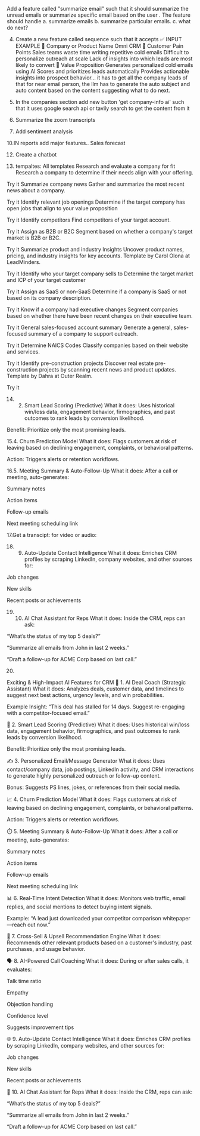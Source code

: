 
 
Add a feature called "summarize email" such that it should summarize the unread emails or summarize specific email based on the user . The feature should handle
a. summarize emails
b. summarize particular emails.
c. what do next?




 
  4. Create a new feature called sequence such that it accepts ✅ INPUT EXAMPLE 🔹 Company or Product Name Omni CRM 🔹 Customer Pain Points Sales teams waste time writing repetitive cold emails Difficult to personalize outreach at scale Lack of insights into which leads are most likely to convert 🔹 Value Proposition Generates personalized cold emails using AI Scores and prioritizes leads automatically Provides actionable insights into prospect behavior... it has to get all the company leads of that for near email person, the llm has to generate the auto subject and auto content based on the content suggesting what to do next. 



6. In the companies section add new button 'get company-info ai' such that it uses google search api or tavily search to get the content from it 



8. Summarize the zoom transcripts

9. Add sentiment analysis

10.IN reports add major features.. Sales forecast


12. Create a chatbot

13. tempaltes:
All templates
Research and evaluate a company for fit
Research a company to determine if their needs align with your offering.

Try it
Summarize company news
Gather and summarize the most recent news about a company.

Try it
Identify relevant job openings
Determine if the target company has open jobs that align to your value proposition

Try it
Identify competitors
Find competitors of your target account.

Try it
Assign as B2B or B2C
Segment based on whether a company's target market is B2B or B2C.

Try it
Summarize product and industry Insights
Uncover product names, pricing, and industry insights for key accounts. Template by Carol Olona at LeadMinders.

Try it
Identify who your target company sells to
Determine the target market and ICP of your target customer

Try it
Assign as SaaS or non-SaaS
Determine if a company is SaaS or not based on its company description.

Try it
Know if a company had executive changes
Segment companies based on whether there have been recent changes on their executive team.

Try it
General sales-focused account summary
Generate a general, sales-focused summary of a company to support outreach.

Try it
Determine NAICS Codes
Classify companies based on their website and services.

Try it
Identify pre-construction projects
Discover real estate pre-construction projects by scanning recent news and product updates. Template by Dahra at Outer Realm.

Try it


14. 2. Smart Lead Scoring (Predictive)
What it does: Uses historical win/loss data, engagement behavior, firmographics, and past outcomes to rank leads by conversion likelihood.

Benefit: Prioritize only the most promising leads.


15.4. Churn Prediction Model
What it does: Flags customers at risk of leaving based on declining engagement, complaints, or behavioral patterns.

Action: Triggers alerts or retention workflows.


16.5. Meeting Summary & Auto-Follow-Up
What it does: After a call or meeting, auto-generates:

Summary notes

Action items

Follow-up emails

Next meeting scheduling link

17.Get a transcipt: for video or audio:

18. 9. Auto-Update Contact Intelligence
What it does: Enriches CRM profiles by scraping LinkedIn, company websites, and other sources for:

Job changes

New skills

Recent posts or achievements


19. 10. AI Chat Assistant for Reps
What it does: Inside the CRM, reps can ask:

“What’s the status of my top 5 deals?”

“Summarize all emails from John in last 2 weeks.”

“Draft a follow-up for ACME Corp based on last call.”

20.

Exciting & High-Impact AI Features for CRM
🔮 1. AI Deal Coach (Strategic Assistant)
What it does: Analyzes deals, customer data, and timelines to suggest next best actions, urgency levels, and win probabilities.

Example Insight: “This deal has stalled for 14 days. Suggest re-engaging with a competitor-focused email.”

🧠 2. Smart Lead Scoring (Predictive)
What it does: Uses historical win/loss data, engagement behavior, firmographics, and past outcomes to rank leads by conversion likelihood.

Benefit: Prioritize only the most promising leads.

✍️ 3. Personalized Email/Message Generator
What it does: Uses contact/company data, job postings, LinkedIn activity, and CRM interactions to generate highly personalized outreach or follow-up content.

Bonus: Suggests PS lines, jokes, or references from their social media.

📈 4. Churn Prediction Model
What it does: Flags customers at risk of leaving based on declining engagement, complaints, or behavioral patterns.

Action: Triggers alerts or retention workflows.

⏱️ 5. Meeting Summary & Auto-Follow-Up
What it does: After a call or meeting, auto-generates:

Summary notes

Action items

Follow-up emails

Next meeting scheduling link

📊 6. Real-Time Intent Detection
What it does: Monitors web traffic, email replies, and social mentions to detect buying intent signals.

Example: “A lead just downloaded your competitor comparison whitepaper—reach out now.”

🧩 7. Cross-Sell & Upsell Recommendation Engine
What it does: Recommends other relevant products based on a customer's industry, past purchases, and usage behavior.

🗣️ 8. AI-Powered Call Coaching
What it does: During or after sales calls, it evaluates:

Talk time ratio

Empathy

Objection handling

Confidence level

Suggests improvement tips

🌐 9. Auto-Update Contact Intelligence
What it does: Enriches CRM profiles by scraping LinkedIn, company websites, and other sources for:

Job changes

New skills

Recent posts or achievements

🤖 10. AI Chat Assistant for Reps
What it does: Inside the CRM, reps can ask:

“What’s the status of my top 5 deals?”

“Summarize all emails from John in last 2 weeks.”

“Draft a follow-up for ACME Corp based on last call.”




